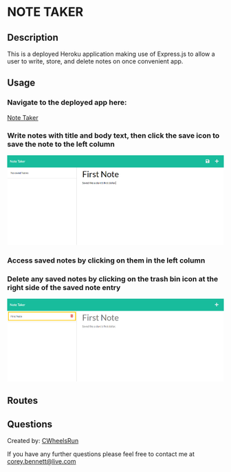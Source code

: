 # NOTE TAKER

## Description

This is a deployed Heroku application making use of Express.js to allow a user to write, store, and delete notes on once convenient app.

## Usage

### Navigate to the deployed app here:
[Note Taker](https://note-taker-on-wheels.herokuapp.com/)
### Write notes with title and body text, then click the save icon to save the note to the left column
![Screenshot](./images/notes1.png)
### Access saved notes by clicking on them in the left column
### Delete any saved notes by clicking on the trash bin icon at the right side of the saved note entry
![Screenshot](./images/notes2.png)

## Routes

### 

## Questions

Created by: [CWheelsRun](https://github.com/CWheelsRun)
  
If you have any further questions please feel free to contact me at [corey.bennett@live.com](corey.bennett@live.com)